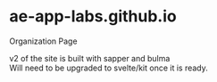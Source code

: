 # ae-app-labs.github.io
Organization Page


v2 of the site is built with sapper and bulma  
Will need to be upgraded to svelte/kit once it is ready.